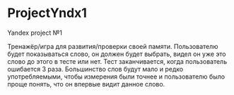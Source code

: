 # ProjectYndx1
Yandex project №1

Тренажёр/игра для развития/проверки своей памяти. Пользователю будет показываться слово, он должен будет выбрать, видел он уже это слово до этого в тесте или нет. Тест заканчивается, когда пользователь ошибается 3 раза. Большинство слов будут мало и редко употребляемыми, чтобы измерения были точнее и пользователю было проще понять, что он впервые видит данное слово.

